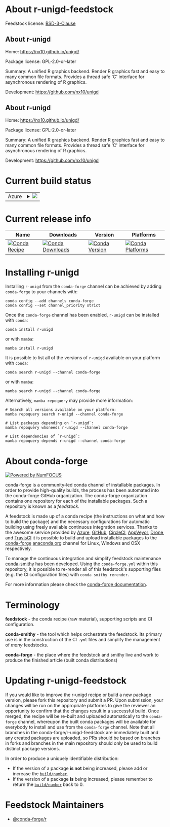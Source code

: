 About r-unigd-feedstock
=======================

Feedstock license: [BSD-3-Clause](https://github.com/conda-forge/r-unigd-feedstock/blob/main/LICENSE.txt)


About r-unigd
-------------

Home: https://nx10.github.io/unigd/

Package license: GPL-2.0-or-later

Summary: A unified R graphics backend. Render R graphics fast and easy to many common file formats. Provides a thread safe 'C' interface for asynchronous rendering of R graphics.

Development: https://github.com/nx10/unigd

About r-unigd
-------------

Home: https://nx10.github.io/unigd/

Package license: GPL-2.0-or-later

Summary: A unified R graphics backend. Render R graphics fast and easy to many common file formats. Provides a thread safe 'C' interface for asynchronous rendering of R graphics.

Development: https://github.com/nx10/unigd

Current build status
====================


<table>
    
  <tr>
    <td>Azure</td>
    <td>
      <details>
        <summary>
          <a href="https://dev.azure.com/conda-forge/feedstock-builds/_build/latest?definitionId=23462&branchName=main">
            <img src="https://dev.azure.com/conda-forge/feedstock-builds/_apis/build/status/r-unigd-feedstock?branchName=main">
          </a>
        </summary>
        <table>
          <thead><tr><th>Variant</th><th>Status</th></tr></thead>
          <tbody><tr>
              <td>linux_64_r_base4.3</td>
              <td>
                <a href="https://dev.azure.com/conda-forge/feedstock-builds/_build/latest?definitionId=23462&branchName=main">
                  <img src="https://dev.azure.com/conda-forge/feedstock-builds/_apis/build/status/r-unigd-feedstock?branchName=main&jobName=linux&configuration=linux%20linux_64_r_base4.3" alt="variant">
                </a>
              </td>
            </tr><tr>
              <td>linux_64_r_base4.4</td>
              <td>
                <a href="https://dev.azure.com/conda-forge/feedstock-builds/_build/latest?definitionId=23462&branchName=main">
                  <img src="https://dev.azure.com/conda-forge/feedstock-builds/_apis/build/status/r-unigd-feedstock?branchName=main&jobName=linux&configuration=linux%20linux_64_r_base4.4" alt="variant">
                </a>
              </td>
            </tr><tr>
              <td>linux_aarch64_r_base4.3</td>
              <td>
                <a href="https://dev.azure.com/conda-forge/feedstock-builds/_build/latest?definitionId=23462&branchName=main">
                  <img src="https://dev.azure.com/conda-forge/feedstock-builds/_apis/build/status/r-unigd-feedstock?branchName=main&jobName=linux&configuration=linux%20linux_aarch64_r_base4.3" alt="variant">
                </a>
              </td>
            </tr><tr>
              <td>linux_aarch64_r_base4.4</td>
              <td>
                <a href="https://dev.azure.com/conda-forge/feedstock-builds/_build/latest?definitionId=23462&branchName=main">
                  <img src="https://dev.azure.com/conda-forge/feedstock-builds/_apis/build/status/r-unigd-feedstock?branchName=main&jobName=linux&configuration=linux%20linux_aarch64_r_base4.4" alt="variant">
                </a>
              </td>
            </tr><tr>
              <td>linux_ppc64le_r_base4.3</td>
              <td>
                <a href="https://dev.azure.com/conda-forge/feedstock-builds/_build/latest?definitionId=23462&branchName=main">
                  <img src="https://dev.azure.com/conda-forge/feedstock-builds/_apis/build/status/r-unigd-feedstock?branchName=main&jobName=linux&configuration=linux%20linux_ppc64le_r_base4.3" alt="variant">
                </a>
              </td>
            </tr><tr>
              <td>linux_ppc64le_r_base4.4</td>
              <td>
                <a href="https://dev.azure.com/conda-forge/feedstock-builds/_build/latest?definitionId=23462&branchName=main">
                  <img src="https://dev.azure.com/conda-forge/feedstock-builds/_apis/build/status/r-unigd-feedstock?branchName=main&jobName=linux&configuration=linux%20linux_ppc64le_r_base4.4" alt="variant">
                </a>
              </td>
            </tr><tr>
              <td>osx_64_r_base4.3</td>
              <td>
                <a href="https://dev.azure.com/conda-forge/feedstock-builds/_build/latest?definitionId=23462&branchName=main">
                  <img src="https://dev.azure.com/conda-forge/feedstock-builds/_apis/build/status/r-unigd-feedstock?branchName=main&jobName=osx&configuration=osx%20osx_64_r_base4.3" alt="variant">
                </a>
              </td>
            </tr><tr>
              <td>osx_64_r_base4.4</td>
              <td>
                <a href="https://dev.azure.com/conda-forge/feedstock-builds/_build/latest?definitionId=23462&branchName=main">
                  <img src="https://dev.azure.com/conda-forge/feedstock-builds/_apis/build/status/r-unigd-feedstock?branchName=main&jobName=osx&configuration=osx%20osx_64_r_base4.4" alt="variant">
                </a>
              </td>
            </tr><tr>
              <td>osx_arm64_r_base4.3</td>
              <td>
                <a href="https://dev.azure.com/conda-forge/feedstock-builds/_build/latest?definitionId=23462&branchName=main">
                  <img src="https://dev.azure.com/conda-forge/feedstock-builds/_apis/build/status/r-unigd-feedstock?branchName=main&jobName=osx&configuration=osx%20osx_arm64_r_base4.3" alt="variant">
                </a>
              </td>
            </tr><tr>
              <td>osx_arm64_r_base4.4</td>
              <td>
                <a href="https://dev.azure.com/conda-forge/feedstock-builds/_build/latest?definitionId=23462&branchName=main">
                  <img src="https://dev.azure.com/conda-forge/feedstock-builds/_apis/build/status/r-unigd-feedstock?branchName=main&jobName=osx&configuration=osx%20osx_arm64_r_base4.4" alt="variant">
                </a>
              </td>
            </tr><tr>
              <td>win_64_r_base4.3</td>
              <td>
                <a href="https://dev.azure.com/conda-forge/feedstock-builds/_build/latest?definitionId=23462&branchName=main">
                  <img src="https://dev.azure.com/conda-forge/feedstock-builds/_apis/build/status/r-unigd-feedstock?branchName=main&jobName=win&configuration=win%20win_64_r_base4.3" alt="variant">
                </a>
              </td>
            </tr><tr>
              <td>win_64_r_base4.4</td>
              <td>
                <a href="https://dev.azure.com/conda-forge/feedstock-builds/_build/latest?definitionId=23462&branchName=main">
                  <img src="https://dev.azure.com/conda-forge/feedstock-builds/_apis/build/status/r-unigd-feedstock?branchName=main&jobName=win&configuration=win%20win_64_r_base4.4" alt="variant">
                </a>
              </td>
            </tr>
          </tbody>
        </table>
      </details>
    </td>
  </tr>
</table>

Current release info
====================

| Name | Downloads | Version | Platforms |
| --- | --- | --- | --- |
| [![Conda Recipe](https://img.shields.io/badge/recipe-r--unigd-green.svg)](https://anaconda.org/conda-forge/r-unigd) | [![Conda Downloads](https://img.shields.io/conda/dn/conda-forge/r-unigd.svg)](https://anaconda.org/conda-forge/r-unigd) | [![Conda Version](https://img.shields.io/conda/vn/conda-forge/r-unigd.svg)](https://anaconda.org/conda-forge/r-unigd) | [![Conda Platforms](https://img.shields.io/conda/pn/conda-forge/r-unigd.svg)](https://anaconda.org/conda-forge/r-unigd) |

Installing r-unigd
==================

Installing `r-unigd` from the `conda-forge` channel can be achieved by adding `conda-forge` to your channels with:

```
conda config --add channels conda-forge
conda config --set channel_priority strict
```

Once the `conda-forge` channel has been enabled, `r-unigd` can be installed with `conda`:

```
conda install r-unigd
```

or with `mamba`:

```
mamba install r-unigd
```

It is possible to list all of the versions of `r-unigd` available on your platform with `conda`:

```
conda search r-unigd --channel conda-forge
```

or with `mamba`:

```
mamba search r-unigd --channel conda-forge
```

Alternatively, `mamba repoquery` may provide more information:

```
# Search all versions available on your platform:
mamba repoquery search r-unigd --channel conda-forge

# List packages depending on `r-unigd`:
mamba repoquery whoneeds r-unigd --channel conda-forge

# List dependencies of `r-unigd`:
mamba repoquery depends r-unigd --channel conda-forge
```


About conda-forge
=================

[![Powered by
NumFOCUS](https://img.shields.io/badge/powered%20by-NumFOCUS-orange.svg?style=flat&colorA=E1523D&colorB=007D8A)](https://numfocus.org)

conda-forge is a community-led conda channel of installable packages.
In order to provide high-quality builds, the process has been automated into the
conda-forge GitHub organization. The conda-forge organization contains one repository
for each of the installable packages. Such a repository is known as a *feedstock*.

A feedstock is made up of a conda recipe (the instructions on what and how to build
the package) and the necessary configurations for automatic building using freely
available continuous integration services. Thanks to the awesome service provided by
[Azure](https://azure.microsoft.com/en-us/services/devops/), [GitHub](https://github.com/),
[CircleCI](https://circleci.com/), [AppVeyor](https://www.appveyor.com/),
[Drone](https://cloud.drone.io/welcome), and [TravisCI](https://travis-ci.com/)
it is possible to build and upload installable packages to the
[conda-forge](https://anaconda.org/conda-forge) [anaconda.org](https://anaconda.org/)
channel for Linux, Windows and OSX respectively.

To manage the continuous integration and simplify feedstock maintenance
[conda-smithy](https://github.com/conda-forge/conda-smithy) has been developed.
Using the ``conda-forge.yml`` within this repository, it is possible to re-render all of
this feedstock's supporting files (e.g. the CI configuration files) with ``conda smithy rerender``.

For more information please check the [conda-forge documentation](https://conda-forge.org/docs/).

Terminology
===========

**feedstock** - the conda recipe (raw material), supporting scripts and CI configuration.

**conda-smithy** - the tool which helps orchestrate the feedstock.
                   Its primary use is in the construction of the CI ``.yml`` files
                   and simplify the management of *many* feedstocks.

**conda-forge** - the place where the feedstock and smithy live and work to
                  produce the finished article (built conda distributions)


Updating r-unigd-feedstock
==========================

If you would like to improve the r-unigd recipe or build a new
package version, please fork this repository and submit a PR. Upon submission,
your changes will be run on the appropriate platforms to give the reviewer an
opportunity to confirm that the changes result in a successful build. Once
merged, the recipe will be re-built and uploaded automatically to the
`conda-forge` channel, whereupon the built conda packages will be available for
everybody to install and use from the `conda-forge` channel.
Note that all branches in the conda-forge/r-unigd-feedstock are
immediately built and any created packages are uploaded, so PRs should be based
on branches in forks and branches in the main repository should only be used to
build distinct package versions.

In order to produce a uniquely identifiable distribution:
 * If the version of a package **is not** being increased, please add or increase
   the [``build/number``](https://docs.conda.io/projects/conda-build/en/latest/resources/define-metadata.html#build-number-and-string).
 * If the version of a package **is** being increased, please remember to return
   the [``build/number``](https://docs.conda.io/projects/conda-build/en/latest/resources/define-metadata.html#build-number-and-string)
   back to 0.

Feedstock Maintainers
=====================

* [@conda-forge/r](https://github.com/orgs/conda-forge/teams/r/)


